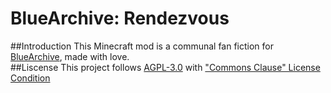 # BlueArchive: Rendezvous
##Introduction
This Minecraft mod is a communal fan fiction for [BlueArchive](https://bluearchive.nexon.com), made with love.<br>
##Liscense
This project follows [AGPL-3.0](https://www.gnu.org/licenses/agpl-3.0.html) with ["Commons Clause" License Condition](https://commonsclause.com/)<br>
